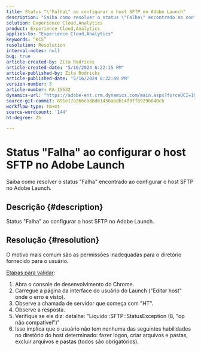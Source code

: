 ```yaml
---
title: Status "\"Falha\" ao configurar o host SFTP no Adobe Launch"
description: "Saiba como resolver o status \"Falha\" encontrado ao configurar o host SFTP no Adobe Launch."
solution: Experience Cloud,Analytics
product: Experience Cloud,Analytics
applies-to: "Experience Cloud,Analytics"
keywords: “KCS”
resolution: Resolution
internal-notes: null
bug: true
article-created-by: Zita Rodricks
article-created-date: "5/16/2024 6:22:15 PM"
article-published-by: Zita Rodricks
article-published-date: "5/16/2024 6:22:49 PM"
version-number: 3
article-number: KA-15632
dynamics-url: "https://adobe-ent.crm.dynamics.com/main.aspx?forceUCI=1&pagetype=entityrecord&etn=knowledgearticle&id=25bf4537-b113-ef11-9f89-6045bd0298d4"
source-git-commit: 891e17a266ea88db1456abdb14f9ff8929b040cb
workflow-type: tm+mt
source-wordcount: '144'
ht-degree: 2%

---
```


# Status &quot;Falha&quot; ao configurar o host SFTP no Adobe Launch


Saiba como resolver o status &quot;Falha&quot; encontrado ao configurar o host SFTP no Adobe Launch.

## Descrição {#description}


Status &quot;Falha&quot; ao configurar o host SFTP no Adobe Launch.


## Resolução {#resolution}


O motivo mais comum são as permissões inadequadas para o diretório fornecido para o usuário.

<u>Etapas para validar</u>:

1. Abra o console de desenvolvimento do Chrome.
2. Carregue a página da interface do usuário do Launch (&quot;Editar host&quot; onde o erro é visto).
3. Observe a chamada de servidor que começa com &quot;HT&quot;.
4. Observe a resposta.
5. Verifique se ele diz: detalhe: &quot;Líquido::SFTP::StatusException (8, &quot;op não compatível&quot;)&quot;
6. Isso implica que o usuário não tem nenhuma das seguintes habilidades no diretório do host determinado: fazer logon, criar arquivos e pastas, excluir arquivos e pastas (todos são obrigatórios).

